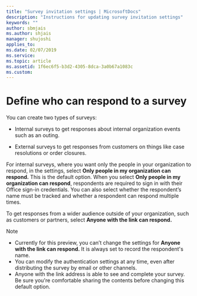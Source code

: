 ```yaml
---
title: "Survey invitation settings | MicrosoftDocs"
description: "Instructions for updating survey invitation settings"
keywords: ""
author: sbmjais
ms.author: shjais
manager: shujoshi
applies_to: 
ms.date: 02/07/2019
ms.service: 
ms.topic: article
ms.assetid: 1f6ec6f5-b3d2-4305-8dca-3a0b67a1083c
ms.custom: 
---
```

# Define who can respond to a survey 

You can create two types of surveys:

-   Internal surveys to get responses about internal organization events such as an outing.

-   External surveys to get responses from customers on things like case resolutions or order closures.

<!--note from editor: Confirming below paragraph--that it is correct that respondents sign in with Office credentials -->

<!--note from editor: In paragraph below, is "in the settings" referring to an actual Settings option? -->

For internal surveys, where you want only the people in your organization to respond, in the settings, select **Only people in my organization can respond.** This is the default option. When you select **Only people in my organization can respond**, respondents are required to sign in with their Office sign-in credentials. You can also select whether the respondent’s name must be tracked and whether a respondent can respond multiple times.

To get responses from a wider audience outside of your organization, such as customers or partners, select **Anyone with the link can respond.**

> [!NOTE]
> - Currently for this preview, you can’t change the settings for **Anyone with the link can respond.** It is always set to record the respondent's name.
> - You can modify the authentication settings at any time, even after distributing the survey by email or other channels.
> - Anyone with the link address is able to see and complete your survey. Be sure you're comfortable sharing the contents before changing this default option.

